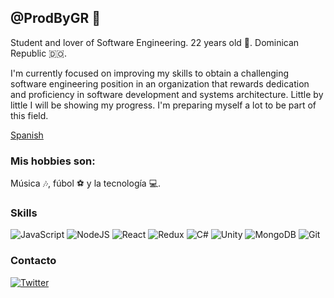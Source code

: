 ## @ProdByGR 👋
Student and lover of Software Engineering. 22 years old 👦. Dominican Republic 🇩🇴.

I'm currently focused on improving my skills to obtain a challenging software engineering position in an organization that rewards dedication and proficiency in software development and systems architecture. Little by little I will be showing my progress. I'm preparing myself a lot to be part of this field.

[Spanish](https://github.com/prodbygr/prodbygr/blob/main/README.md)

### Mis hobbies son: 
Música 🎶, fúbol ⚽ y la tecnología 💻.

### Skills
![JavaScript](https://img.shields.io/badge/javascript%20-%23323330.svg?&style=for-the-badge&logo=javascript&logoColor=%23F7DF1E) 
![NodeJS](https://img.shields.io/badge/node.js%20-%2343853D.svg?&style=for-the-badge&logo=node.js&logoColor=white)
![React](https://img.shields.io/badge/react%20-%2320232a.svg?&style=for-the-badge&logo=react&logoColor=%2361DAFB)
![Redux](https://img.shields.io/badge/redux%20-%23593d88.svg?&style=for-the-badge&logo=redux&logoColor=white)
![C#](https://img.shields.io/badge/c%23%20-%23239120.svg?&style=for-the-badge&logo=c-sharp&logoColor=white)
![Unity](https://img.shields.io/badge/unity%20-%23000000.svg?&style=for-the-badge&logo=unity&logoColor=white)
![MongoDB](https://img.shields.io/badge/MongoDB-%234ea94b.svg?&style=for-the-badge&logo=mongodb&logoColor=white)
![Git](https://img.shields.io/badge/git%20-%23F05033.svg?&style=for-the-badge&logo=git&logoColor=white)

### Contacto
[![Twitter](https://img.shields.io/badge/ProdByGR%20-%231DA1F2.svg?&style=for-the-badge&logo=Twitter&logoColor=white)](https://twitter.com/ProdByGR)
